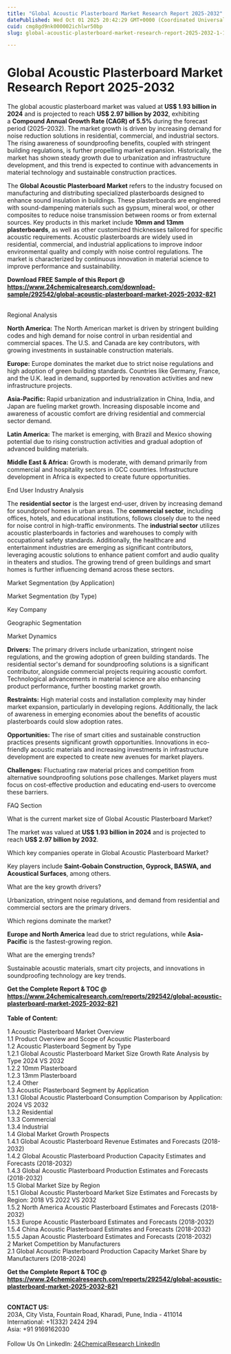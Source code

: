 ```yaml
---
title: "Global Acoustic Plasterboard Market Research Report 2025-2032"
datePublished: Wed Oct 01 2025 20:42:29 GMT+0000 (Coordinated Universal Time)
cuid: cmg8gd9nk000002ichlwr50bp
slug: global-acoustic-plasterboard-market-research-report-2025-2032-1-1

---
```


# Global Acoustic Plasterboard Market Research Report 2025-2032

<p>The global acoustic plasterboard market was valued at <strong>US$ 1.93 billion in 2024</strong> and is projected to reach <strong>US$ 2.97 billion by 2032</strong>, exhibiting a <strong>Compound Annual Growth Rate (CAGR) of 5.5%</strong> during the forecast period (2025–2032). The market growth is driven by increasing demand for noise reduction solutions in residential, commercial, and industrial sectors. The rising awareness of soundproofing benefits, coupled with stringent building regulations, is further propelling market expansion. Historically, the market has shown steady growth due to urbanization and infrastructure development, and this trend is expected to continue with advancements in material technology and sustainable construction practices.</p><p>
</p><p>The <strong>Global Acoustic Plasterboard Market</strong> refers to the industry focused on manufacturing and distributing specialized plasterboards designed to enhance sound insulation in buildings. These plasterboards are engineered with sound-dampening materials such as gypsum, mineral wool, or other composites to reduce noise transmission between rooms or from external sources. Key products in this market include <strong>10mm and 13mm plasterboards</strong>, as well as other customized thicknesses tailored for specific acoustic requirements. Acoustic plasterboards are widely used in residential, commercial, and industrial applications to improve indoor environmental quality and comply with noise control regulations. The market is characterized by continuous innovation in material science to improve performance and sustainability.</p><div><b>Download FREE Sample of this Report @ 
            <a href="https://www.24chemicalresearch.com/download-sample/292542/global-acoustic-plasterboard-market-2025-2032-821">
            https://www.24chemicalresearch.com/download-sample/292542/global-acoustic-plasterboard-market-2025-2032-821</a></b></div><br><p>
Regional Analysis</p><p>
</p><p><strong>North America:</strong> The North American market is driven by stringent building codes and high demand for noise control in urban residential and commercial spaces. The U.S. and Canada are key contributors, with growing investments in sustainable construction materials.</p><p>
</p><p><strong>Europe:</strong> Europe dominates the market due to strict noise regulations and high adoption of green building standards. Countries like Germany, France, and the U.K. lead in demand, supported by renovation activities and new infrastructure projects.</p><p>
</p><p><strong>Asia-Pacific:</strong> Rapid urbanization and industrialization in China, India, and Japan are fueling market growth. Increasing disposable income and awareness of acoustic comfort are driving residential and commercial sector demand.</p><p>
</p><p><strong>Latin America:</strong> The market is emerging, with Brazil and Mexico showing potential due to rising construction activities and gradual adoption of advanced building materials.</p><p>
</p><p><strong>Middle East &amp; Africa:</strong> Growth is moderate, with demand primarily from commercial and hospitality sectors in GCC countries. Infrastructure development in Africa is expected to create future opportunities.</p><p>
End User Industry Analysis</p><p>
</p><p>The <strong>residential sector</strong> is the largest end-user, driven by increasing demand for soundproof homes in urban areas. The <strong>commercial sector</strong>, including offices, hotels, and educational institutions, follows closely due to the need for noise control in high-traffic environments. The <strong>industrial sector</strong> utilizes acoustic plasterboards in factories and warehouses to comply with occupational safety standards. Additionally, the healthcare and entertainment industries are emerging as significant contributors, leveraging acoustic solutions to enhance patient comfort and audio quality in theaters and studios. The growing trend of green buildings and smart homes is further influencing demand across these sectors.</p><p>
Market Segmentation (by Application)</p><p>
</p><p>
Market Segmentation (by Type)</p><p>
</p><p>
Key Company</p><p>
</p><p>
Geographic Segmentation</p><p>
</p><p>
Market Dynamics</p><p>
</p><p><strong>Drivers:</strong> The primary drivers include urbanization, stringent noise regulations, and the growing adoption of green building standards. The residential sector's demand for soundproofing solutions is a significant contributor, alongside commercial projects requiring acoustic comfort. Technological advancements in material science are also enhancing product performance, further boosting market growth.</p><p>
</p><p><strong>Restraints:</strong> High material costs and installation complexity may hinder market expansion, particularly in developing regions. Additionally, the lack of awareness in emerging economies about the benefits of acoustic plasterboards could slow adoption rates.</p><p>
</p><p><strong>Opportunities:</strong> The rise of smart cities and sustainable construction practices presents significant growth opportunities. Innovations in eco-friendly acoustic materials and increasing investments in infrastructure development are expected to create new avenues for market players.</p><p>
</p><p><strong>Challenges:</strong> Fluctuating raw material prices and competition from alternative soundproofing solutions pose challenges. Market players must focus on cost-effective production and educating end-users to overcome these barriers.</p><p>
FAQ Section</p><p>
What is the current market size of Global Acoustic Plasterboard Market?</p><p>
</p><p>The market was valued at <strong>US$ 1.93 billion in 2024</strong> and is projected to reach <strong>US$ 2.97 billion by 2032</strong>.</p><p>
Which key companies operate in Global Acoustic Plasterboard Market?</p><p>
</p><p>Key players include <strong>Saint-Gobain Construction, Gyprock, BASWA, and Acoustical Surfaces</strong>, among others.</p><p>
What are the key growth drivers?</p><p>
</p><p>Urbanization, stringent noise regulations, and demand from residential and commercial sectors are the primary drivers.</p><p>
Which regions dominate the market?</p><p>
</p><p><strong>Europe and North America</strong> lead due to strict regulations, while <strong>Asia-Pacific</strong> is the fastest-growing region.</p><p>
What are the emerging trends?</p><p>
</p><p>Sustainable acoustic materials, smart city projects, and innovations in soundproofing technology are key trends.</p>

<div><b>Get the Complete Report & TOC @ 
            <a href="https://www.24chemicalresearch.com/reports/292542/global-acoustic-plasterboard-market-2025-2032-821">
            https://www.24chemicalresearch.com/reports/292542/global-acoustic-plasterboard-market-2025-2032-821</a></b></div><br>
            <b>Table of Content:</b><p>1 Acoustic Plasterboard Market Overview<br />
    1.1 Product Overview and Scope of Acoustic Plasterboard<br />
    1.2 Acoustic Plasterboard Segment by Type<br />
        1.2.1 Global Acoustic Plasterboard Market Size Growth Rate Analysis by Type 2024 VS 2032<br />
        1.2.2 10mm Plasterboard<br />
        1.2.3 13mm Plasterboard<br />
        1.2.4 Other<br />
    1.3 Acoustic Plasterboard Segment by Application<br />
        1.3.1 Global Acoustic Plasterboard Consumption Comparison by Application: 2024 VS 2032<br />
        1.3.2 Residential<br />
        1.3.3 Commercial<br />
        1.3.4 Industrial<br />
    1.4 Global Market Growth Prospects<br />
        1.4.1 Global Acoustic Plasterboard Revenue Estimates and Forecasts (2018-2032)<br />
        1.4.2 Global Acoustic Plasterboard Production Capacity Estimates and Forecasts (2018-2032)<br />
        1.4.3 Global Acoustic Plasterboard Production Estimates and Forecasts (2018-2032)<br />
    1.5 Global Market Size by Region<br />
        1.5.1 Global Acoustic Plasterboard Market Size Estimates and Forecasts by Region: 2018 VS 2022 VS 2032<br />
        1.5.2 North America Acoustic Plasterboard Estimates and Forecasts (2018-2032)<br />
        1.5.3 Europe Acoustic Plasterboard Estimates and Forecasts (2018-2032)<br />
        1.5.4 China Acoustic Plasterboard Estimates and Forecasts (2018-2032)<br />
        1.5.5 Japan Acoustic Plasterboard Estimates and Forecasts (2018-2032)<br />
2 Market Competition by Manufacturers<br />
    2.1 Global Acoustic Plasterboard Production Capacity Market Share by Manufacturers (2018-2024)<br />
    </p>

<div><b>Get the Complete Report & TOC @ 
            <a href="https://www.24chemicalresearch.com/reports/292542/global-acoustic-plasterboard-market-2025-2032-821">
            https://www.24chemicalresearch.com/reports/292542/global-acoustic-plasterboard-market-2025-2032-821</a></b></div><br>

<b>CONTACT US:</b><br>
            203A, City Vista, Fountain Road, Kharadi, Pune, India - 411014<br>
            International: +1(332) 2424 294<br>
            Asia: +91 9169162030 <br><br>
            Follow Us On LinkedIn: <a href="https://www.linkedin.com/company/24chemicalresearch/">24ChemicalResearch LinkedIn</a>